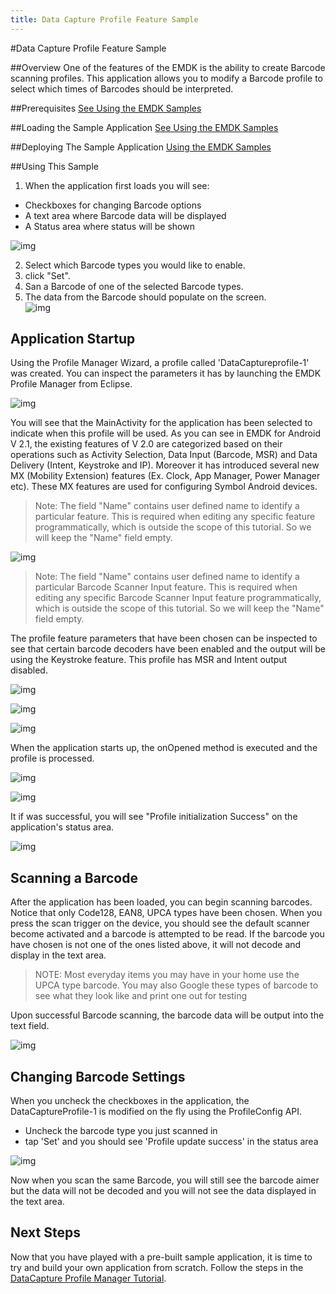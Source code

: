 ```yaml
---
title: Data Capture Profile Feature Sample
---
```

#Data Capture Profile Feature Sample

##Overview
One of the features of the EMDK is the ability to create Barcode scanning profiles. This application allows you to modify a Barcode profile to select which times of Barcodes should be interpreted.  

##Prerequisites
[See Using the EMDK Samples](../guide/sample/emdksamples)

##Loading the Sample Application
[See Using the EMDK Samples](../guide/sample/emdksamples)

##Deploying The Sample Application
[Using the EMDK Samples](../guide/sample/emdksamples)

##Using This Sample
1) When the application first loads you will see:

* Checkboxes for changing Barcode options
* A text area where Barcode data will be displayed
* A Status area where status will be shown

![img](images/sample/9.png)

2) Select which Barcode types you would like to enable.  
3) click "Set".  
4) San a Barcode of one of the selected Barcode types.  
5) The data from the Barcode should populate on the screen.  
  ![img](images/sample/new.png)

## Application Startup
Using the Profile Manager Wizard, a profile called 'DataCaptureprofile-1' was created. You can inspect the parameters it has by launching the EMDK Profile Manager from Eclipse.

![img](images/sample/10.jpg)

You will see that the MainActivity for the application has been selected to indicate when this profile will be used. As you can see in EMDK for Android V 2.1, the existing features of V 2.0 are categorized based on their operations such as Activity Selection, Data Input (Barcode, MSR) and Data Delivery (Intent, Keystroke and IP). Moreover it has introduced several new MX (Mobility Extension) features (Ex. Clock, App Manager, Power Manager etc). These MX features are used for configuring Symbol Android devices.

   > Note: The field "Name" contains user defined name to identify a particular feature. This is required when editing any specific feature programmatically, which is outside the scope of this tutorial. So we will keep the "Name" field empty.

![img](images/sample/11.jpg)

   > Note: The field "Name" contains user defined name to identify a particular Barcode Scanner Input feature. This is required when editing any specific Barcode Scanner Input feature programmatically, which is outside the scope of this tutorial. So we will keep the "Name" field empty.

The profile feature parameters that have been chosen can be inspected to see that certain barcode decoders have been enabled and the output will be using the Keystroke feature. This profile has MSR and Intent output disabled.

![img](images/sample/12.jpg)

![img](images/sample/13.jpg)

![img](images/sample/14.jpg)

When the application starts up, the onOpened method is executed and the profile is processed.

![img](images/sample/15.jpg)

![img](images/sample/16.jpg)

It if was successful, you will see "Profile initialization Success" on the application's status area.

![img](images/sample/17.png)

## Scanning a Barcode
After the application has been loaded, you can begin scanning barcodes. Notice that only Code128, EAN8, UPCA types have been chosen. When you press the scan trigger on the device, you should see the default scanner become activated and a barcode is attempted to be read. If the barcode you have chosen is not one of the ones listed above, it will not decode and display in the text area. 

>NOTE: Most everyday items you may have in your home use the UPCA type barcode. You may also Google these types of barcode to see what they look like and print one out for testing

Upon successful Barcode scanning, the barcode data will be output into the text field.

![img](images/sample/18.png)

## Changing Barcode Settings
When you uncheck the checkboxes in the application, the DataCaptureProfile-1 is modified on the fly using the ProfileConfig API. 

* Uncheck the barcode type you just scanned in 
* tap 'Set' and you should see 'Profile update success' in the status area

![img](images/sample/19.png)

Now when you scan the same Barcode, you will still see the barcode aimer but the data will not be decoded and you will not see the data displayed in the text area.

## Next Steps
Now that you have played with a pre-built sample application, it is time to try and build your own application from scratch. Follow the steps in the [DataCapture Profile Manager Tutorial](../guide/tutorial/tutdatacaptureprofile).

